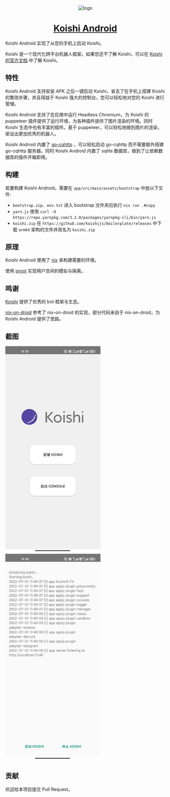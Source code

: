 <div align="center">
  <img width="160" src="https://koishi.chat/logo.png" alt="logo">
  <h1 id="koishi">
    <a href="https://koishi.chat/manual/starter/android.html" target="_blank">Koishi Android</a>
  </h1>
</div>

Koishi Android 实现了从您的手机上启动 Koishi。

Koishi 是一个现代化跨平台机器人框架。如果您还不了解 Koishi，可以在 [Koishi 的官方文档](https://koishi.chat/manual/introduction.html) 中了解 Koishi。

## 特性

Koishi Android 支持安装 APK 之后一键启动 Koishi，省去了在手机上搭建 Koishi 的繁琐步骤，并且得益于 Koishi 强大的控制台，您可以轻松地对您的 Koishi 进行管理。

Koishi Android 支持了在应用中运行 Headless Chromium，为 Koishi 的 puppeteer 插件提供了运行环境，为各种插件提供了图片渲染的环境。同时 Koishi 生态中也有丰富的插件。基于 puppeteer，可以轻松地做到图片的渲染，架设出更加优秀的机器人。

Koishi Android 内置了 [go-cqhttp](https://github.com/Mrs4s/go-cqhttp) ，可以轻松启动 go-cqhttp 而不需要额外搭建 go-cqhttp 服务器。同时 Koishi Android 内置了 sqlite 数据库，做到了让依赖数据库的插件开箱即用。

## 构建

若要构建 Koishi Android，需要在 `app/src/main/assets/bootstrap` 中放以下文件:

- `bootstrap.zip`、`env.txt` 进入 bootstrap 文件夹后执行 `nix run .#copy`
- `yarn.js` 使用 `curl -O https://repo.yarnpkg.com/3.2.0/packages/yarnpkg-cli/bin/yarn.js`
- `koishi.zip` 在 `https://github.com/koishijs/boilerplate/releases` 中下载 `arm64` 架构的文件并改名为 `koishi.zip`

## 原理

Koishi Android 使用了 [nix](https://nixos.org) 来构建需要的环境。

使用 [proot](http://github.com/termux/proot) 实现用户空间的模拟与隔离。

## 鸣谢

[Koishi](https://koishi.chat) 提供了优秀的 bot 框架与生态。

[nix-on-droid](https://github.com/t184256/nix-on-droid) 参考了 nix-on-droid 的实现，部分代码来自于 nix-on-droid，为 Koishi Android 提供了思路。

## 截图

<div float="left">
  <img src="./screenshots/1.png" width="300">
  <img src="./screenshots/2.png" width="300">
</div>

## 贡献

欢迎给本项目提交 Pull Request。